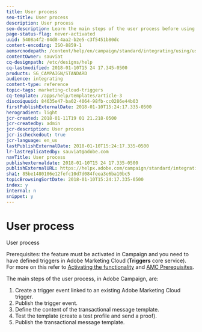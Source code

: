 ```yaml
---
title: User process
seo-title: User process
description: User process
seo-description: Learn the main steps of the user process before using the Adobe Marketing Cloud Triggers integration.
page-status-flag: never-activated
uuid: 5408a4f2-04d8-4aa2-b2e5-c3f5451b80dc
content-encoding: ISO-8859-1
aemsrcnodepath: /content/help/en/campaign/standard/integrating/using/user-process
contentOwner: sauviat
cq-designpath: /etc/designs/help
cq-lastmodified: 2018-01-10T15 24 17.345-0500
products: SG_CAMPAIGN/STANDARD
audience: integrating
content-type: reference
topic-tags: marketing-cloud-triggers
cq-template: /apps/help/templates/article-3
discoiquuid: 84635e47-ba02-4064-98fb-cc0286e44b03
firstPublishExternalDate: 2018-01-10T15:24:17.335-0500
herogradient: light
jcr-created: 2018-01-11T19 01 21.218-0500
jcr-createdby: admin
jcr-description: User process
jcr-ischeckedout: true
jcr-language: en_us
lastPublishExternalDate: 2018-01-10T15:24:17.335-0500
lr-lastreplicatedby: sauviat@adobe.com
navTitle: User process
publishexternaldate: 2018-01-10T15 24 17.335-0500
publishExternalURL: https://helpx.adobe.com/campaign/standard/integrating/using/user-process.html
sha1: 85be1480106e12fefc10d7d084feea3e6ba10bc5
topicBrowsingSortDate: 2018-01-10T15:24:17.335-0500
index: y
internal: n
snippet: y
---
```


# User process

User process

Prerequisites: the feature must be activated in Campaign and you need to have defined triggers in Adobe Marketing Cloud (**Triggers** core service). For more on this refer to [Activating the functionality](../../integrating/using/configuration.md#activating-the-functionality) and [AMC Prerequisites](../../integrating/using/configuration.md#amc-prerequisites).

The main steps of the user process, in Adobe Campaign, are:

1. Create a trigger event linked to an existing Adobe Marketing Cloud trigger.
1. Publish the trigger event.
1. Define the content of the transactional message template.
1. Test the template (create a test profile and send a proof).
1. Publish the transactional message template.

